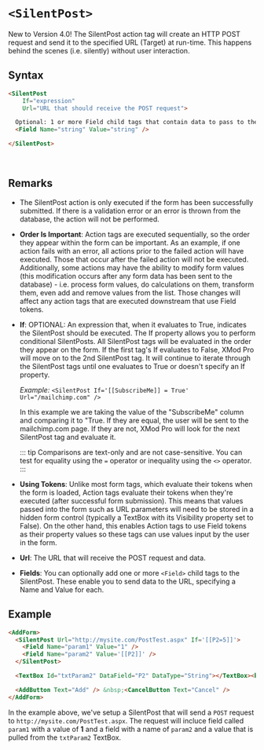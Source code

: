 # `<SilentPost>`

New to Version 4.0! The SilentPost action tag will create an HTTP POST request and send it to the specified URL (Target) at run-time. This happens behind the scenes (i.e. silently) without user interaction.

## Syntax
```html
<SilentPost 
    If="expression"
    Url="URL that should receive the POST request">

  Optional: 1 or more Field child tags that contain data to pass to the URL
  <Field Name="string" Value="string" />

</SilentPost>
```
 

## Remarks

*   The SilentPost action is only executed if the form has been successfully submitted. If there is a validation error or an error is thrown from the database, the action will not be performed.  

*   **Order Is Important**: Action tags are executed sequentially, so the order they appear within the form can be important. As an example, if one action fails with an error, all actions prior to the failed action will have executed. Those that occur after the failed action will not be executed. Additionally, some actions may have the ability to modify form values (this modification occurs after any form data has been sent to the database) - i.e. process form values, do calculations on them, transform them, even add and remove values from the list. Those changes will affect any action tags that are executed downstream that use Field tokens.  

*   **If**: OPTIONAL: An expression that, when it evaluates to True, indicates the SilentPost should be executed. The If property allows you to perform conditional SilentPosts. All SilentPost tags will be evaluated in the order they appear on the form. If the first tag's If evaluates to False, XMod Pro will move on to the 2nd SilentPost tag. It will continue to iterate through the SilentPost tags until one evaluates to True or doesn't specify an If property.  

    _Example:_ `<SilentPost If='[[SubscribeMe]] = True' Url="/mailchimp.com" />`  

    In this example we are taking the value of the "SubscribeMe" column and comparing it to "True. If they are equal, the user will be sent to the mailchimp.com page. If they are not, XMod Pro will look for the next SilentPost tag and evaluate it.  

    ::: tip 
    Comparisons are text-only and are not case-sensitive. You can test for equality using the `=` operator or inequality using the `<>` operator.
    :::

*   **Using Tokens**: Unlike most form tags, which evaluate their tokens when the form is loaded, Action tags evaluate their tokens when they're executed (after successful form submission). This means that values passed into the form such as URL parameters will need to be stored in a hidden form control (typically a TextBox with its Visibility property set to False). On the other hand, this enables Action tags to use Field tokens as their property values so these tags can use values input by the user in the form.  

*   **Url**: The URL that will receive the POST request and data.  

*   **Fields**: You can optionally add one or more `<Field>` child tags to the SilentPost. These enable you to send data to the URL, specifying a Name and Value for each.  



## Example
```html {2-5}
<AddForm>
  <SilentPost Url="http://mysite.com/PostTest.aspx" If='[[P2=5]]'>
    <Field Name="param1" Value="1" />
    <Field Name="param2" Value='[[P2]]' />
  </SilentPost>

  <TextBox Id="txtParam2" DataField="P2" DataType="String"></TextBox><br />

  <AddButton Text="Add" /> &nbsp;<CancelButton Text="Cancel" />
</AddForm>
```
In the example above, we've setup a SilentPost that will send a `POST` request to `http://mysite.com/PostTest.aspx`. The request will incluce field called `param1` with a value of **1** and a field with a name of `param2` and a value that is pulled from the `txtParam2` TextBox.

